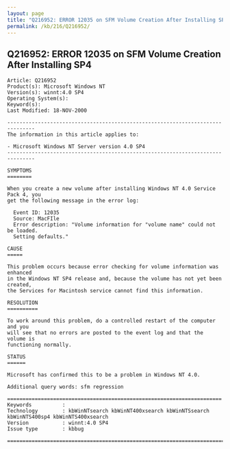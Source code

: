 ```yaml
---
layout: page
title: "Q216952: ERROR 12035 on SFM Volume Creation After Installing SP4"
permalink: /kb/216/Q216952/
---
```


## Q216952: ERROR 12035 on SFM Volume Creation After Installing SP4

	Article: Q216952
	Product(s): Microsoft Windows NT
	Version(s): winnt:4.0 SP4
	Operating System(s): 
	Keyword(s): 
	Last Modified: 18-NOV-2000
	
	-------------------------------------------------------------------------------
	The information in this article applies to:
	
	- Microsoft Windows NT Server version 4.0 SP4 
	-------------------------------------------------------------------------------
	
	SYMPTOMS
	========
	
	When you create a new volume after installing Windows NT 4.0 Service Pack 4, you
	get the following message in the error log:
	
	  Event ID: 12035
	  Source: MacFIle
	  Error description: "Volume information for "volume name" could not be loaded.
	  Setting defaults."
	
	CAUSE
	=====
	
	This problem occurs because error checking for volume information was enhanced
	in the Windows NT SP4 release and, because the volume has not yet been created,
	the Services for Macintosh service cannot find this information.
	
	RESOLUTION
	==========
	
	To work around this problem, do a controlled restart of the computer and you
	will see that no errors are posted to the event log and that the volume is
	functioning normally.
	
	STATUS
	======
	
	Microsoft has confirmed this to be a problem in Windows NT 4.0.
	
	Additional query words: sfm regression
	
	======================================================================
	Keywords          :  
	Technology        : kbWinNTsearch kbWinNT400xsearch kbWinNTSsearch kbWinNTS400sp4 kbWinNTS400xsearch
	Version           : winnt:4.0 SP4
	Issue type        : kbbug
	
	=============================================================================
	
